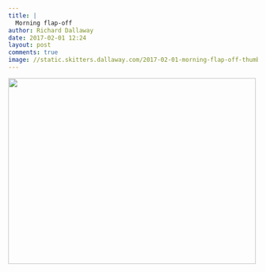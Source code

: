 ```yaml
---
title: |
  Morning flap-off
author: Richard Dallaway
date: 2017-02-01 12:24
layout: post
comments: true
image: //static.skitters.dallaway.com/2017-02-01-morning-flap-off-thumb-FullSizeRender.jpg
---
```


<div>
        <a href="//static.skitters.dallaway.com/2017-02-01-morning-flap-off-fullsize-FullSizeRender.jpg">
          <img src="//static.skitters.dallaway.com/2017-02-01-morning-flap-off-thumb-FullSizeRender.jpg" width="500" height="375"/>
        </a>
      </div>


  
      